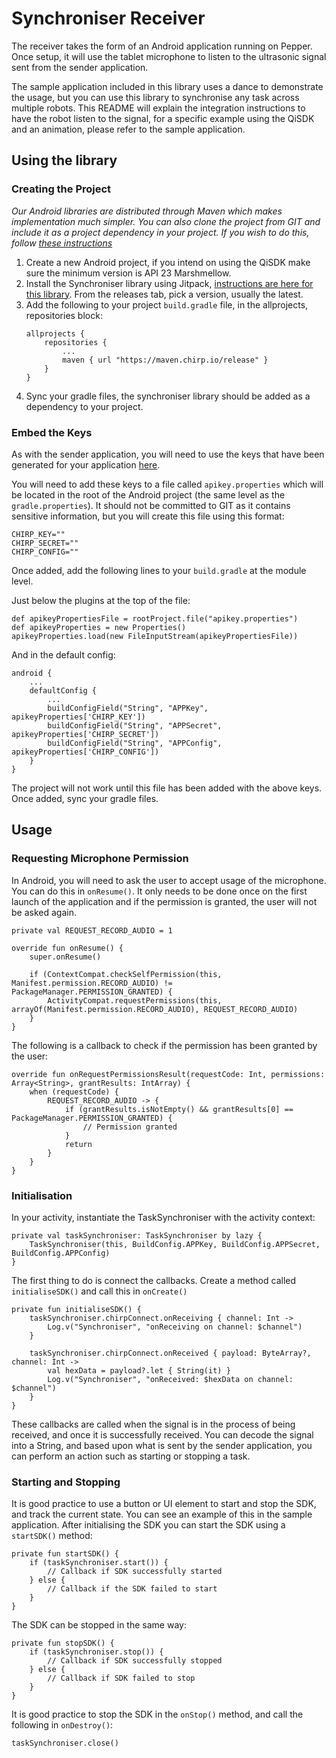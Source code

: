 # Synchroniser Receiver

The receiver takes the form of an Android application running on Pepper. Once setup, it will use the tablet microphone to listen to the ultrasonic signal sent from the sender application. 

The sample application included in this library uses a dance to demonstrate the usage, but you can use this library to synchronise any task across multiple robots. This README will explain the integration instructions to have the robot listen to the signal, for a specific example using the QiSDK and an animation, please refer to the sample application.

## Using the library

### Creating the Project

*Our Android libraries are distributed through Maven which makes implementation much simpler. You can also clone the project from GIT and include it as a project dependency in your project. If you wish to do this, follow [these instructions](https://developer.android.com/studio/projects/android-library)*

 1. Create a new Android project, if you intend on using the QiSDK make
    sure the minimum version is API 23 Marshmellow.
 2. Install the Synchroniser library using Jitpack, [instructions are here for this library](https://jitpack.io/#softbankrobotics-labs/pepper-task-synchroniser). From the releases tab, pick a version, usually the latest. 
 3. Add the following to your project `build.gradle` file, in the allprojects, repositories block:
    ```
    allprojects {
        repositories {
            ...
            maven { url "https://maven.chirp.io/release" }
        }
    }
    ```
 4. Sync your gradle files, the synchroniser library should be added as a dependency to your project.

### Embed the Keys

As with the sender application, you will need to use the keys that have been generated for your application [here](https://developers.chirp.io/applications).

You will need to add these keys to a file called `apikey.properties` which will be located in the root of the Android project (the same level as the `gradle.properties`). It should not be committed to GIT as it contains sensitive information, but you will create this file using this format:

```
CHIRP_KEY=""  
CHIRP_SECRET=""  
CHIRP_CONFIG=""
```

Once added, add the following lines to your `build.gradle` at the module level.

Just below the plugins at the top of the file:
```
def apikeyPropertiesFile = rootProject.file("apikey.properties")  
def apikeyProperties = new Properties()  
apikeyProperties.load(new FileInputStream(apikeyPropertiesFile))
```

And in the default config:
```
android {
    ...
    defaultConfig {
        ...
        buildConfigField("String", "APPKey", apikeyProperties['CHIRP_KEY'])  
        buildConfigField("String", "APPSecret", apikeyProperties['CHIRP_SECRET'])  
        buildConfigField("String", "APPConfig", apikeyProperties['CHIRP_CONFIG'])
    }
}
```
The project will not work until this file has been added with the above keys. Once added, sync your gradle files. 

## Usage

### Requesting Microphone Permission

In Android, you will need to ask the user to accept usage of the microphone. You can do this in `onResume()`. It only needs to be done once on the first launch of the application and if the permission is granted, the user will not be asked again.

```
private val REQUEST_RECORD_AUDIO = 1

override fun onResume() {
    super.onResume()

    if (ContextCompat.checkSelfPermission(this, Manifest.permission.RECORD_AUDIO) != PackageManager.PERMISSION_GRANTED) {
        ActivityCompat.requestPermissions(this, arrayOf(Manifest.permission.RECORD_AUDIO), REQUEST_RECORD_AUDIO)
    }
}
```

The following is a callback to check if the permission has been granted by the user:

```
override fun onRequestPermissionsResult(requestCode: Int, permissions: Array<String>, grantResults: IntArray) {
    when (requestCode) {
        REQUEST_RECORD_AUDIO -> {
            if (grantResults.isNotEmpty() && grantResults[0] == PackageManager.PERMISSION_GRANTED) {
                // Permission granted
            }
            return
        }
    }
}
```

### Initialisation

In your activity, instantiate the TaskSynchroniser with the activity context:

```
private val taskSynchroniser: TaskSynchroniser by lazy {  
    TaskSynchroniser(this, BuildConfig.APPKey, BuildConfig.APPSecret, BuildConfig.APPConfig)
}
```

The first thing to do is connect the callbacks. Create a method called `initialiseSDK()` and call this in `onCreate()`

```
private fun initialiseSDK() {
    taskSynchroniser.chirpConnect.onReceiving { channel: Int ->
        Log.v("Synchroniser", "onReceiving on channel: $channel")
    }

    taskSynchroniser.chirpConnect.onReceived { payload: ByteArray?, channel: Int ->
        val hexData = payload?.let { String(it) }
        Log.v("Synchroniser", "onReceived: $hexData on channel: $channel")
    }
}
```

These callbacks are called when the signal is in the process of being received, and once it is successfully received. You can decode the signal into a String, and based upon what is sent by the sender application, you can perform an action such as starting or stopping a task.

### Starting and Stopping

It is good practice to use a button or UI element to start and stop the SDK, and track the current state. You can see an example of this in the sample application. After initialising the SDK you can start the SDK using a `startSDK()` method:

```
private fun startSDK() {  
    if (taskSynchroniser.start()) {  
        // Callback if SDK successfully started
    } else {  
        // Callback if the SDK failed to start
    }  
}
```
 
 The SDK can be stopped in the same way:

```
private fun stopSDK() {  
    if (taskSynchroniser.stop()) {  
        // Callback if SDK successfully stopped
    } else {  
        // Callback if SDK failed to stop
    }  
}
```

It is good practice to stop the SDK in the `onStop()` method, and call the following in `onDestroy()`:

```
taskSynchroniser.close()
```